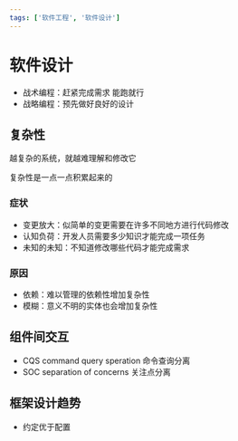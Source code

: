 ```yaml
---
tags: ['软件工程', '软件设计']
---
```


# 软件设计

- 战术编程：赶紧完成需求 能跑就行
- 战略编程：预先做好良好的设计

## 复杂性

越复杂的系统，就越难理解和修改它

复杂性是一点一点积累起来的

### 症状

- 变更放大：似简单的变更需要在许多不同地方进行代码修改
- 认知负荷：开发人员需要多少知识才能完成一项任务
- 未知的未知：不知道修改哪些代码才能完成需求

### 原因

- 依赖：难以管理的依赖性增加复杂性
- 模糊：意义不明的实体也会增加复杂性

## 组件间交互

- CQS command query speration 命令查询分离
- SOC separation of concerns  关注点分离

## 框架设计趋势

- 约定优于配置

